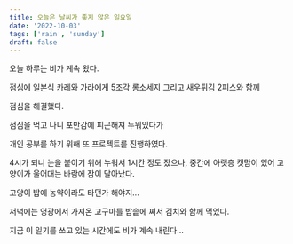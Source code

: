 ```yaml
---
title: 오늘은 날씨가 좋지 않은 일요일
date: '2022-10-03'
tags: ['rain', 'sunday']
draft: false
---
```


오늘 하루는 비가 계속 왔다.

점심에 일본식 카레와
가라에게 5조각 롱소세지 그리고 새우튀김 2피스와 함께

점심을 해결했다.

점심을 먹고 나니 포만감에 피곤해져 누워있다가

개인 공부를 하기 위해 또 프로젝트를 진행하였다.

4시가 되니 눈을 붙이기 위해 누워서 1시간 정도 잤으나,
중간에 아랫층 캣맘이 있어 고양이가 울어대는 바람에 잠이 달아났다.

고양이 밥에 농약이라도 타던가 해야지...

저녁에는 영광에서 가져온 고구마를 밥솥에 쪄서 김치와 함께 먹었다.

지금 이 일기를 쓰고 있는 시간에도 비가 계속 내린다...
